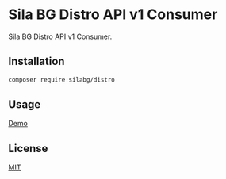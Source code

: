 # Sila BG Distro API v1 Consumer

Sila BG Distro API v1 Consumer.

## Installation


```bash
composer require silabg/distro
```

## Usage

[Demo](https://github.com/gdinko/silabg-distro-demo) 


## License
[MIT](https://choosealicense.com/licenses/mit/)